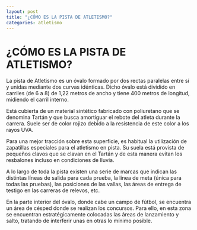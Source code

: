 ```yaml
---
layout: post
title: "¿CÓMO ES LA PISTA DE ATLETISMO?"
categories: atletismo
---
```


# ¿CÓMO ES LA PISTA DE ATLETISMO?

La pista de Atletismo es un óvalo formado por dos rectas paralelas entre sí y unidas mediante dos curvas idénticas. Dicho óvalo está dividido en carriles (de 6 a 8) de 1,22 metros de ancho y tiene 400 metros de longitud, midiendo el carril interno.

Está cubierta de un material sintético fabricado con poliuretano que se denomina Tartán y que busca amortiguar el rebote del atleta durante la carrera. Suele ser de color rojizo debido a la resistencia de este color a los rayos UVA.

Para una mejor tracción sobre esta superficie, es habitual la utilización de zapatillas especiales para el atletismo en pista. Su suela está provista de pequeños clavos que se clavan en el Tartán y de esta manera evitan los resbalones incluso en condiciones de lluvia.

A lo largo de toda la pista existen una serie de marcas que indican las distintas líneas de salida para cada prueba, la línea de meta (única para todas las pruebas), las posiciones de las vallas, las áreas de entrega de testigo en las carreras de relevos, etc.

En la parte interior del óvalo, donde cabe un campo de fútbol, se encuentra un área de césped donde se realizan los concursos. Para ello, en esta zona se encuentran estratégicamente colocadas las áreas de lanzamiento y salto, tratando de interferir unas en otras lo mínimo posible.
